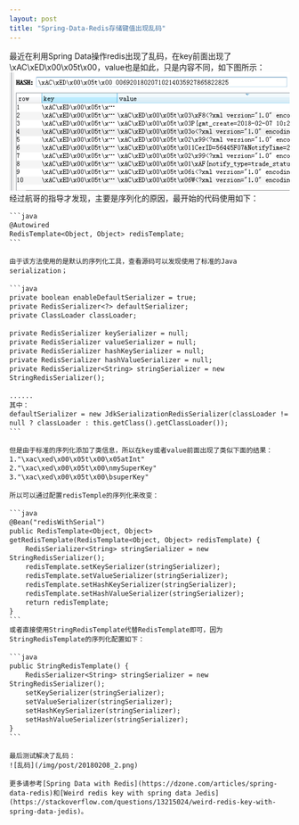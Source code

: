 ```yaml
---
layout: post
title: "Spring-Data-Redis存储键值出现乱码"
---  
```


   最近在利用Spring Data操作redis出现了乱码，在key前面出现了\xAC\xED\x00\x05t\x00，value也是如此，只是内容不同，如下图所示：
    ![乱码](/img/post/20180208_1.png)
	经过航哥的指导才发现，主要是序列化的原因，最开始的代码使用如下：
	
	```java
	@Autowired
	RedisTemplate<Object, Object> redisTemplate;
	```
	
	由于该方法使用的是默认的序列化工具，查看源码可以发现使用了标准的Java serialization；
	
	```java
	private boolean enableDefaultSerializer = true;
	private RedisSerializer<?> defaultSerializer;
	private ClassLoader classLoader;

	private RedisSerializer keySerializer = null;
	private RedisSerializer valueSerializer = null;
	private RedisSerializer hashKeySerializer = null;
	private RedisSerializer hashValueSerializer = null;
	private RedisSerializer<String> stringSerializer = new StringRedisSerializer();
	
	......
	其中：
	defaultSerializer = new JdkSerializationRedisSerializer(classLoader != null ? classLoader : this.getClass().getClassLoader());
	```
	
	但是由于标准的序列化添加了类信息，所以在key或者value前面出现了类似下面的结果：
	1."\xac\xed\x00\x05t\x00\x05atInt"
    2."\xac\xed\x00\x05t\x00\nmySuperKey"
    3."\xac\xed\x00\x05t\x00\bsuperKey"
	
	所以可以通过配置redisTemple的序列化来改变：
	
	```java
	@Bean("redisWithSerial")
	public RedisTemplate<Object, Object> getRedisTemplate(RedisTemplate<Object, Object> redisTemplate) {
	    RedisSerializer<String> stringSerializer = new StringRedisSerializer();
	    redisTemplate.setKeySerializer(stringSerializer);
	    redisTemplate.setValueSerializer(stringSerializer);
	    redisTemplate.setHashKeySerializer(stringSerializer);
	    redisTemplate.setHashValueSerializer(stringSerializer);
	    return redisTemplate;
	}
	```
	或者直接使用StringRedisTemplate代替RedisTemplate即可，因为StringRedisTemplate的序列化配置如下：
	
	```java
	public StringRedisTemplate() {
		RedisSerializer<String> stringSerializer = new StringRedisSerializer();
		setKeySerializer(stringSerializer);
		setValueSerializer(stringSerializer);
		setHashKeySerializer(stringSerializer);
		setHashValueSerializer(stringSerializer);
	}
	```
	
	最后测试解决了乱码：
	![乱码](/img/post/20180208_2.png)
	
	更多请参考[Spring Data with Redis](https://dzone.com/articles/spring-data-redis)和[Weird redis key with spring data Jedis](https://stackoverflow.com/questions/13215024/weird-redis-key-with-spring-data-jedis)。
	
	
	
